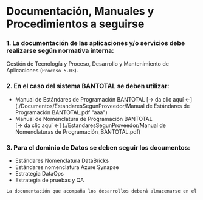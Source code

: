 # Documentación, Manuales y Procedimientos a seguirse


### 1. La documentación de las aplicaciones y/o servicios debe realizarse según normativa interna: 
Gestión de Tecnología y Proceso, Desarrollo y Mantenimiento de Aplicaciones (`Proceso 5.03`).

### 2. En el caso del sistema BANTOTAL se deben utilizar: 
- Manual de Estándares de Programación BANTOTAL
[-> da clic aquí <-] (./Documentos/EstandaresSegunProveedor/Manual de Estándares de Programación BANTOTAL.pdf "aaa") 
- Manual de Nomenclatura de Programación BANTOTAL  
[-> da clic aquí <-] (./EstandaresSegunProveedor/Manual de Nomenclaturas de Programación_BANTOTAL.pdf) 

### 3. Para el dominio de Datos se deben seguir los documentos:
- Estándares Nomenclatura DataBricks
- Estándares nomenclatura Azure Synapse
- Estrategia DataOps
- Estrategia de pruebas y QA

```bash
La documentación que acompaña los desarrollos deberá almacenarse en el repositorio oficial del Banco: GITLAB.
```
